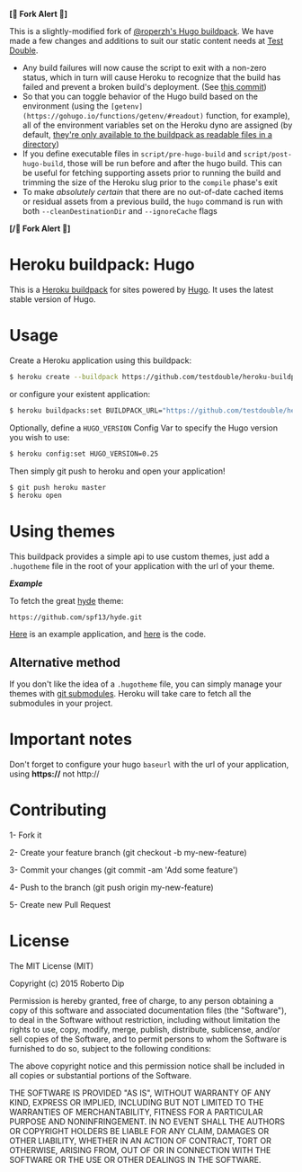 **[🍴 Fork Alert 🍴]**

This is a slightly-modified fork of [@roperzh's Hugo
buildpack](https://github.com/roperzh/heroku-buildpack-hugo). We have made a
few changes and additions to suit our static content needs at [Test
Double](https://testdouble.com).

* Any build failures will now cause the script to exit with a non-zero status,
  which in turn will cause Heroku to recognize that the build has failed and
  prevent a broken build's deployment. (See [this
  commit](https://github.com/testdouble/heroku-buildpack-hugo/commit/64a8b54d6206e41afa9d001eb9dce8cba4054141))
* So that you can toggle behavior of the Hugo build based on the environment
  (using the `[getenv](https://gohugo.io/functions/getenv/#readout)` function,
  for example), all of the environment variables set on the Heroku dyno are
  assigned (by default, [they're only available to the buildpack as readable
  files in a
  directory](https://devcenter.heroku.com/articles/buildpack-api#bin-compile))
* If you define executable files in `script/pre-hugo-build` and
  `script/post-hugo-build`, those will be run before and after the hugo build.
  This can be useful for fetching supporting assets prior to running the build
  and trimming the size of the Heroku slug prior to the `compile` phase's exit
* To make _absolutely certain_ that there are no out-of-date cached items or
  residual assets from a previous build, the `hugo` command is run with both
  `--cleanDestinationDir` and `--ignoreCache` flags

**[/🍴 Fork Alert 🍴]**



Heroku buildpack: Hugo
===

This is a [Heroku buildpack](https://devcenter.heroku.com/articles/buildpacks)
for sites powered by [Hugo](https://github.com/spf13/hugo).
It uses the latest stable version of Hugo.

Usage
===

Create a Heroku application using this buildpack:

```bash
$ heroku create --buildpack https://github.com/testdouble/heroku-buildpack-hugo.git
```

or configure your existent application:

```bash
$ heroku buildpacks:set BUILDPACK_URL="https://github.com/testdouble/heroku-buildpack-hugo.git"
```

Optionally, define a `HUGO_VERSION` Config Var to specify the Hugo version you wish to use:

```bash
$ heroku config:set HUGO_VERSION=0.25
```

Then simply git push to heroku and open your application!

```bash
$ git push heroku master
$ heroku open
```

Using themes
===

This buildpack provides a simple api to use custom themes, just add a `.hugotheme`
file in the root of your application with the url of your theme.

***Example***

To fetch the great [hyde](https://github.com/spf13/hyde.git) theme:

```
https://github.com/spf13/hyde.git
```

[Here](http://immense-hollows-6319.herokuapp.com/) is an example application,
and [here](https://github.com/testdouble/example-heroku-buildpack-hugo) is the code.

Alternative method
---

If you don't like the idea of a `.hugotheme` file, you can simply manage your
themes with [git submodules](http://git-scm.com/book/en/Git-Tools-Submodules).
Heroku will take care to fetch all the submodules in your project.

Important notes
===

Don't forget to configure your hugo `baseurl` with the url of your application, using **https://** not http://

Contributing
===

1- Fork it

2- Create your feature branch (git checkout -b my-new-feature)

3- Commit your changes (git commit -am 'Add some feature')

4- Push to the branch (git push origin my-new-feature)

5- Create new Pull Request

License
===

The MIT License (MIT)

Copyright (c) 2015 Roberto Dip

Permission is hereby granted, free of charge, to any person obtaining a copy of
this software and associated documentation files (the "Software"), to deal in
the Software without restriction, including without limitation the rights to
use, copy, modify, merge, publish, distribute, sublicense, and/or sell copies of
the Software, and to permit persons to whom the Software is furnished to do so,
subject to the following conditions:

The above copyright notice and this permission notice shall be included in all
copies or substantial portions of the Software.

THE SOFTWARE IS PROVIDED "AS IS", WITHOUT WARRANTY OF ANY KIND, EXPRESS OR
IMPLIED, INCLUDING BUT NOT LIMITED TO THE WARRANTIES OF MERCHANTABILITY, FITNESS
FOR A PARTICULAR PURPOSE AND NONINFRINGEMENT. IN NO EVENT SHALL THE AUTHORS OR
COPYRIGHT HOLDERS BE LIABLE FOR ANY CLAIM, DAMAGES OR OTHER LIABILITY, WHETHER
IN AN ACTION OF CONTRACT, TORT OR OTHERWISE, ARISING FROM, OUT OF OR IN
CONNECTION WITH THE SOFTWARE OR THE USE OR OTHER DEALINGS IN THE SOFTWARE.
